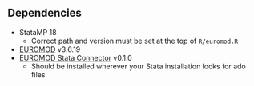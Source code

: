## Dependencies

- StataMP 18
  - Correct path and version must be set at the top of `R/euromod.R`
- [EUROMOD](https://euromod-web.jrc.ec.europa.eu/download-euromod) v3.6.19
- [EUROMOD Stata Connector](https://euromod-web.jrc.ec.europa.eu/download-euromod) v0.1.0
  - Should be installed wherever your Stata installation looks for ado files
